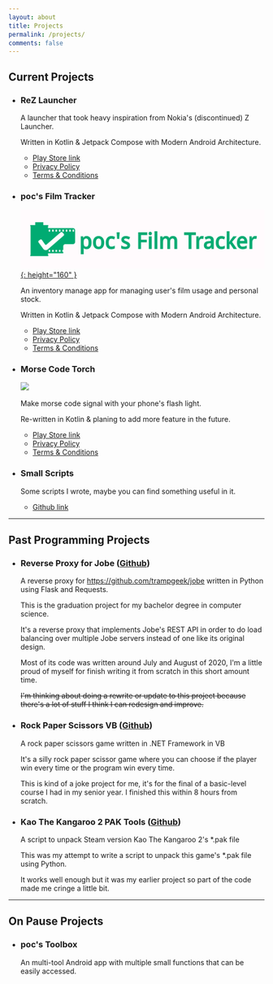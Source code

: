 ```yaml
---
layout: about
title: Projects
permalink: /projects/
comments: false
---
```


## Current Projects

- ### ReZ Launcher

    A launcher that took heavy inspiration from Nokia's (discontinued) Z Launcher.

    Written in Kotlin & Jetpack Compose with Modern Android Architecture.

    - [Play Store link](https://play.google.com/store/apps/details?id=com.perryoncrack.rez)
    - [Privacy Policy](../legal/rez/privacy.html)
    - [Terms & Conditions](../legal/rez/terms.html)

- ### poc's Film Tracker

    [![Play Store Link](/assets/images/projects/pft-banner2.png){: height="160" }](https://play.google.com/store/apps/details?id=com.perryoncrack.filmtracker)

    An inventory manage app for managing user's film usage and personal stock.

    Written in Kotlin & Jetpack Compose with Modern Android Architecture.

    - [Play Store link](https://play.google.com/store/apps/details?id=com.perryoncrack.filmtracker)
    - [Privacy Policy](../legal/pft/privacy.html)
    - [Terms & Conditions](../legal/pft/terms.html)

- ### Morse Code Torch

    ![](/assets/images)

    Make morse code signal with your phone's flash light.

    Re-written in Kotlin & planing to add more feature in the future.

    - [Play Store link](https://play.google.com/store/apps/details?id=com.perryoncrack.mcfleshlite)
    - [Privacy Policy](../legal/mct/privacy.html)
    - [Terms & Conditions](../legal/mct/terms.html)

- ### Small Scripts

    Some scripts I wrote, maybe you can find something useful in it.

    - [Github link](https://github.com/perryOnCrack/Small-Scripts)

---

## Past Programming Projects

- ### Reverse Proxy for Jobe ([Github](https://github.com/perryOnCrack/Reverse-Proxy-for-Jobe))

    A reverse proxy for https://github.com/trampgeek/jobe written in Python using Flask and Requests.

    This is the graduation project for my bachelor degree in computer science.

    It's a reverse proxy that implements Jobe's REST API in order to do load balancing over multiple Jobe servers instead of one like its original design.

    Most of its code was written around July and August of 2020, I'm a little proud of myself for finish writing it from scratch in this short amount time.

    ~~I'm thinking about doing a rewrite or update to this project because there's a lot of stuff I think I can redesign and improve.~~

- ### Rock Paper Scissors VB ([Github](https://github.com/perryOnCrack/Rock-Paper-Scissors-VB))

    A rock paper scissors game written in .NET Framework in VB

    It's a silly rock paper scissor game where you can choose if the player win every time or the program win every time.

    This is kind of a joke project for me, it's for the final of a basic-level course I had in my senior year. I finished this within 8 hours from scratch.

- ### Kao The Kangaroo 2 PAK Tools ([Github](https://github.com/perryOnCrack/Kao-The-Kangaroo-2-PAK-Tools))

    A script to unpack Steam version Kao The Kangaroo 2's *.pak file

    This was my attempt to write a script to unpack this game's *.pak file using Python.

    It works well enough but it was my earlier project so part of the code made me cringe a little bit.

---

## On Pause Projects

- ### poc's Toolbox

    An multi-tool Android app with multiple small functions that can be easily accessed.
